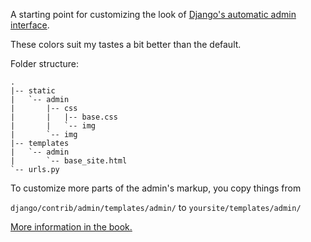 A starting point for customizing the look of [Django's automatic admin interface](http://www.djangobook.com/en/1.0/chapter06/ "Chapter 6: The Django Administration Site").

These colors suit my tastes a bit better than the default.

Folder structure:

	.
	|-- static
	|   `-- admin
	|       |-- css
	|       |   |-- base.css
	|       |   `-- img
	|       `-- img
	|-- templates
	|   `-- admin
	|       `-- base_site.html
	`-- urls.py

To customize more parts of the admin's markup, you copy things from

`django/contrib/admin/templates/admin/` to  `yoursite/templates/admin/`

[More information in the book.](http://djangobook.com/en/1.0/chapter06/#b70 "Chapter 6: The Django Administration Site")
